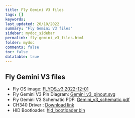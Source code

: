 ```yaml
---
title: Fly Gemini V3 files
tags: []
keywords: 
last_updated: 20/10/2022
summary: "Fly Gemini V3 files"
sidebar: mydoc_sidebar
permalink: fly-gemini_v3_files.html
folder: mydoc
comments: false
toc: false
datatable: true
---
```

## Fly Gemini V3 files

- Fly OS image: [FLYOS_v3 2022-12-01](https://cdn.mellow.klipper.cn/IMG/Build/FLY-v3.0_Flygemini_bullseye_current_5.10.85.img.xz)
- Fly Gemini V3 Pin Diagram: [Gemini_v3_pinout.svg](https://github.com/Mellow-3D/Fly-Gemini-V3/blob/main/Hardware/Gemini_v3_pinout.svg)
- Fly Gemini V3 Schematic PDF: [Gemini_v3_schematic.pdf](https://github.com/Mellow-3D/Fly-Gemini-V3/blob/main/Hardware/Gemini_v3_schematic.pdf)
- CH340 Driver : [Download link](http://www.wch-ic.com/downloads/CH341SER_ZIP.html)
- HID Bootloader: [hid_bootloader.bin](https://github.com/Mellow-3D/Fly-Gemini-V3/tree/main/Bootloader)
